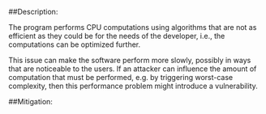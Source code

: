 ##Description:

The program performs CPU computations using algorithms that are not as efficient as they could be for the needs of the developer, i.e., the computations can be optimized further.

This issue can make the software perform more slowly, possibly in ways that are noticeable to the users. If an attacker can influence the amount of computation that must be performed, e.g. by triggering worst-case complexity, then this performance problem might introduce a vulnerability.

##Mitigation:
